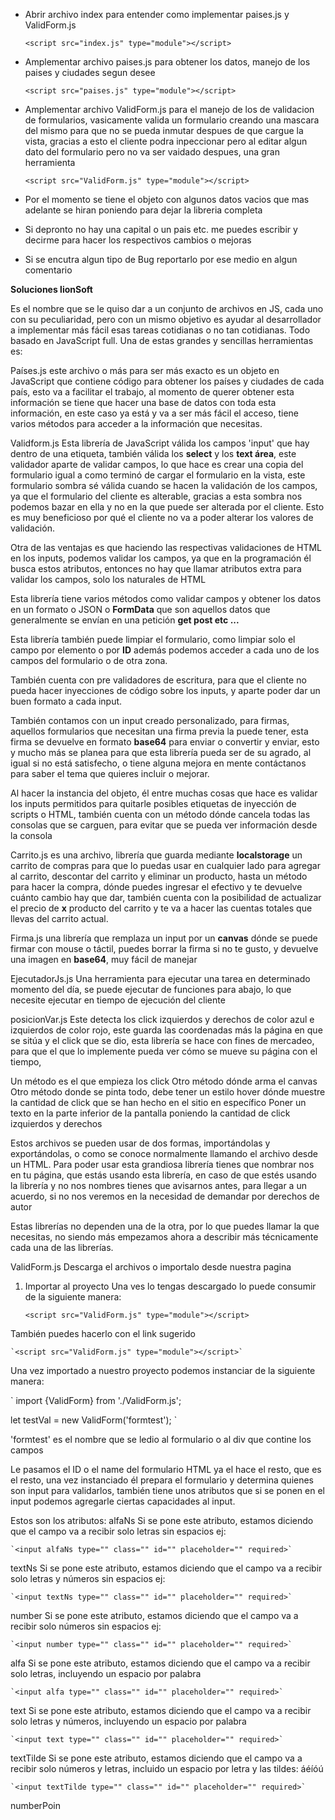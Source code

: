 - Abrir archivo index para entender como implementar paises.js y ValidForm.js

    `<script src="index.js" type="module"></script>`
- Amplementar archivo paises.js para obtener los datos, manejo de los paises y ciudades segun desee

    `<script src="paises.js" type="module"></script>`
- Amplementar archivo ValidForm.js para el manejo de los de validacion de formularios, vasicamente valida un formulario creando una mascara del mismo para que no se pueda inmutar despues de que cargue la vista, gracias a esto el cliente podra inpeccionar pero al editar algun dato del formulario pero no va ser vaidado despues, una gran herramienta

    `<script src="ValidForm.js" type="module"></script>`

- Por el momento se tiene el objeto con algunos datos vacios que mas adelante se hiran poniendo para dejar la libreria completa
- Si depronto no hay una capital o un pais etc. me puedes escribir y decirme para hacer los respectivos cambios o mejoras
- Si se encutra algun tipo de Bug reportarlo por ese medio en algun comentario

**Soluciones lionSoft**

Es el nombre que se le quiso dar a un conjunto de archivos en JS, cada uno con su peculiaridad, pero con un mismo objetivo  es ayudar al desarrollador a implementar más fácil esas tareas cotidianas o no tan cotidianas. Todo basado en JavaScript full.
Una de estas grandes y sencillas herramientas es: 

Países.js este archivo o más para ser más exacto es un objeto en JavaScript que contiene código para obtener los países y ciudades de cada país, esto va a facilitar el trabajo, al momento de querer obtener esta información se tiene que hacer una base de datos con toda esta información,  en este caso ya está y va a ser más fácil el acceso, tiene varios métodos para acceder a la información que necesitas.

Validform.js 
Esta librería de JavaScript válida los campos 'input' que hay dentro de una etiqueta, también válida los **select** y los **text área**, este validador aparte de validar campos, lo que hace es crear una copia del formulario igual a como terminó de cargar el formulario en la vista, este formulario sombra sé válida cuando se hacen la validación de los campos, ya que el formulario del cliente es alterable, gracias a esta sombra nos podemos bazar en ella y no en la que puede ser alterada por el cliente.
Esto es muy beneficioso por qué el cliente no va a poder alterar los valores de validación.

Otra de las ventajas es que haciendo las respectivas validaciones de HTML en los inputs, podemos validar los campos, ya que en la programación él busca estos atributos, entonces no hay que llamar atributos extra para validar los campos, solo los naturales de HTML

Esta librería tiene varios métodos como validar campos y obtener los datos en un formato o JSON o **FormData** que son aquellos datos que generalmente se envían en una petición **get post etc ...**

Esta librería también puede limpiar el formulario, como limpiar solo el campo por elemento o por **ID** además podemos acceder a cada uno de los campos del formulario o de otra zona.

También cuenta con pre validadores de escritura, para que el cliente no pueda hacer inyecciones de código sobre los inputs, y aparte poder dar un buen formato a  cada input.

También contamos con un input creado personalizado, para firmas, aquellos formularios que necesitan una firma previa la puede tener, esta firma se devuelve en formato **base64** para enviar o convertir y enviar, esto y mucho más se planea para que esta librería pueda ser de su agrado, al igual si no está satisfecho, o tiene alguna mejora en mente contáctanos para saber el tema que quieres incluir o mejorar.

Al hacer la instancia del objeto, él entre muchas cosas que hace es validar los inputs permitidos para quitarle posibles etiquetas de inyección de scripts o HTML, también cuenta con un método dónde cancela todas las consolas que se carguen, para evitar que se pueda ver información desde la consola

Carrito.js 
es una archivo, librería que guarda mediante **localstorage** un carrito de compras para que lo puedas usar en cualquier lado para agregar al carrito, descontar del carrito y eliminar un producto, hasta un método para hacer la compra, dónde puedes ingresar el efectivo y te devuelve cuánto cambio hay que dar, también cuenta con la posibilidad de actualizar el precio de **x** producto del carrito y te va a hacer las cuentas totales que llevas del carrito actual.

Firma.js una librería que remplaza un input por un **canvas** dónde se puede firmar con mouse o táctil, puedes borrar la firma si no te gusto, y devuelve una imagen en **base64**, muy fácil de manejar

EjecutadorJs.js
Una herramienta para ejecutar una tarea en determinado momento del día, se puede ejecutar de funciones para abajo, lo que necesite ejecutar en tiempo de ejecución del cliente

posicionVar.js 
Este detecta los click izquierdos y derechos de color azul e izquierdos de color rojo, este guarda las coordenadas más la página en que se sitúa y el click que se dio, esta librería se hace con fines de mercadeo, para que el que lo implemente pueda ver cómo se mueve su página con el tiempo,

Un método es el que empieza los click
Otro método dónde arma el canvas
Otro método donde se pinta todo, debe tener un estilo hover dónde muestre la cantidad de click que se han hecho en el sitio en específico
Poner un texto en la parte inferior de la pantalla poniendo la cantidad de click izquierdos y derechos 

Estos archivos se pueden usar de dos formas, importándolas y exportándolas, o como se conoce normalmente llamando el archivo desde un HTML.
Para poder usar esta grandiosa librería tienes que nombrar nos en tu página, que estás usando esta librería, en caso de que estés usando la librería y no nos nombres tienes que avisarnos antes, para llegar a un acuerdo, si no nos veremos en la necesidad de demandar por derechos de autor


Estas librerías no dependen una de la otra, por lo que puedes llamar la que necesitas, no siendo más empezamos ahora a describir más técnicamente cada una de las librerías.




ValidForm.js
Descarga el archivos o importalo desde nuestra pagina 
1. Importar al proyecto
Una ves lo tengas descargado lo puede consumir de la siguiente manera:

    `<script src="ValidForm.js" type="module"></script>`
    
También puedes hacerlo con el link sugerido

    `<script src="ValidForm.js" type="module"></script>`
    
Una vez importado a nuestro proyecto podemos instanciar de la siguiente manera: 

`
import {ValidForm} from './ValidForm.js';

let testVal = new ValidForm('formtest');
`

'formtest' es el nombre que se ledio al formulario o al div que contine los campos

Le pasamos el ID o el name del formulario HTML ya el hace el resto, que es el resto, una vez instanciado él prepara el formulario y determina quienes son input para validarlos, también tiene unos atributos que si se ponen en el input podemos agregarle ciertas capacidades al input.

Estos son los atributos:
alfaNs
Si se pone este atributo, estamos diciendo que el campo va a recibir solo letras sin espacios ej:

    `<input alfaNs type="" class="" id="" placeholder="" required>`

textNs
Si se pone este atributo, estamos diciendo que el campo va a recibir solo letras y números sin espacios ej:

    `<input textNs type="" class="" id="" placeholder="" required>`

number
Si se pone este atributo, estamos diciendo que el campo va a recibir solo números sin espacios ej:

    `<input number type="" class="" id="" placeholder="" required>`

alfa
Si se pone este atributo, estamos diciendo que el  campo va a recibir solo letras, incluyendo un espacio por palabra

    `<input alfa type="" class="" id="" placeholder="" required>`
    
text
Si se pone este atributo, estamos diciendo que el campo va a recibir solo letras y números, incluyendo un espacio por palabra

    `<input text type="" class="" id="" placeholder="" required>`

textTilde
Si se pone este atributo, estamos diciendo que el campo va a recibir solo números y letras, incluido un espacio por letra y las tildes: áéíóú

    `<input textTilde type="" class="" id="" placeholder="" required>`

numberPoin




















